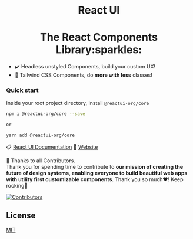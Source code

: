 <b><h1 align="center">React UI</h1></b>

<h1 align="center">The React Components Library:sparkles:</h1>

- :heavy_check_mark: Headless unstyled Components, build your custom UX! 
- :rocket: Tailwind CSS Components, do <b>more with less</b> classes!



### Quick start

Inside your root project directory, install `@reactui-org/core`

```sh
npm i @reactui-org/core --save

or

yarn add @reactui-org/core
```

:clipboard: [React UI Documentation](https://github.com/OSCA-Kampala-Chapter/react-ui/tree/main/reactui-docs)
:office: [Website](https://github.com/OSCA-Kampala-Chapter/react-ui/tree/main/website) 


:construction: Thanks to all Contributors.    
Thank you for spending time to contribute to **our mission of creating the future of design systems, enabling everyone to build beautiful web apps with utility first customizable components**.  Thank you so much:heart:! Keep rocking:rocket:

[![Contributors](https://contrib.rocks/image?repo=OSCA-Kampala-Chapter/react-ui)](https://github.com/OSCA-Kampala-Chapter/react-ui/graphs/contributors)

## License

[MIT](https://github.com/OSCA-Kampala-Chapter/react-ui/blob/main/LICENSE)
